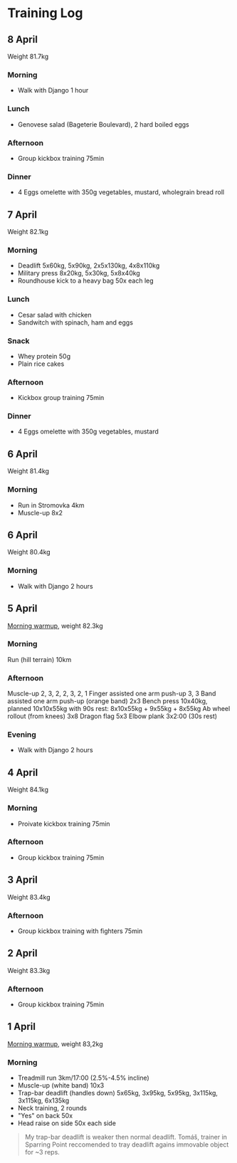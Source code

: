 # Training Log

## 8 April
Weight 81.7kg

### Morning
- Walk with Django 1 hour

### Lunch
- Genovese salad (Bageterie Boulevard), 2 hard boiled eggs

### Afternoon
- Group kickbox training 75min

### Dinner
- 4 Eggs omelette with 350g vegetables, mustard, wholegrain bread roll


## 7 April
Weight 82.1kg

### Morning
- Deadlift 5x60kg, 5x90kg, 2x5x130kg, 4x8x110kg
- Military press 8x20kg, 5x30kg, 5x8x40kg
- Roundhouse kick to a heavy bag 50x each leg

### Lunch
- Cesar salad with chicken
- Sandwitch with spinach, ham and eggs

### Snack
- Whey protein 50g
- Plain rice cakes

### Afternoon
- Kickbox group training 75min

### Dinner
- 4 Eggs omelette with 350g vegetables, mustard


## 6 April
Weight 81.4kg

### Morning
- Run in Stromovka 4km
- Muscle-up 8x2


## 6 April
Weight 80.4kg

### Morning
- Walk with Django 2 hours


## 5 April
[Morning warmup](/articles/morning-routine), weight 82.3kg

### Morning
Run (hill terrain) 10km

### Afternoon
Muscle-up 2, 3, 2, 2, 3, 2, 1
Finger assisted one arm push-up 3, 3
Band assisted one arm push-up (orange band) 2x3
Bench press 10x40kg, planned 10x10x55kg with 90s rest: 8x10x55kg + 9x55kg + 8x55kg
Ab wheel rollout (from knees) 3x8
Dragon flag 5x3
Elbow plank 3x2:00 (30s rest)

### Evening
- Walk with Django 2 hours


## 4 April
Weight 84.1kg

### Morning
 - Proivate kickbox training 75min

### Afternoon
 - Group kickbox training 75min


## 3 April
Weight 83.4kg

### Afternoon
 - Group kickbox training with fighters 75min


## 2 April
Weight 83.3kg

### Afternoon
 - Group kickbox training 75min


## 1 April
[Morning warmup](/articles/morning-routine), weight 83,2kg

### Morning
- Treadmill run 3km/17:00 (2.5%-4.5% incline)
- Muscle-up (white band) 10x3
- Trap-bar deadlift (handles down) 5x65kg, 3x95kg, 5x95kg, 3x115kg, 3x115kg, 6x135kg
- Neck training, 2 rounds
 - "Yes" on back 50x
 - Head raise on side 50x each side
 
 > My trap-bar deadlift is weaker then normal deadlift. Tomáš, trainer in Sparring Point reccomended to tray deadlift agains immovable object for ~3 reps.
